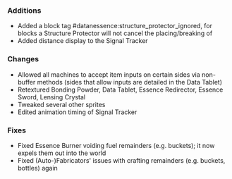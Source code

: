### Additions
- Added a block tag #datanessence:structure_protector_ignored, for blocks a Structure Protector will not cancel the placing/breaking of
- Added distance display to the Signal Tracker

### Changes
- Allowed all machines to accept item inputs on certain sides via non-buffer methods (sides that allow inputs are detailed in the Data Tablet)
- Retextured Bonding Powder, Data Tablet, Essence Redirector, Essence Sword, Lensing Crystal
- Tweaked several other sprites
- Edited animation timing of Signal Tracker

### Fixes
- Fixed Essence Burner voiding fuel remainders (e.g. buckets); it now expels them out into the world
- Fixed (Auto-)Fabricators' issues with crafting remainders (e.g. buckets, bottles) again